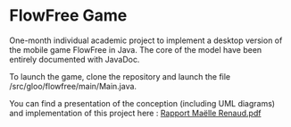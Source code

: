 # FlowFree Game

One-month individual academic project to implement a desktop version of the mobile game FlowFree in Java.
The core of the model have been entirely documented with JavaDoc.

To launch the game, clone the repository and launch the file /src/gloo/flowfree/main/Main.java.

You can find a presentation of the conception (including UML diagrams) and implementation of this project here : [Rapport Maëlle Renaud.pdf](https://github.com/maellerenaud/flowfree-game/files/6175537/Rapport.Maelle.Renaud.pdf)

